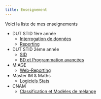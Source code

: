 ```yaml
---
title: Enseignement
---
```


Voici la liste de mes enseignements 

- DUT STID 1ère année
   - [Interrogation de données](interrogation-donnees.html)
   - [Reporting](reporting.html)
- DUT STID 2ème année
   - [SID](sid.html)
   - [BD et Programmation avancées](bd-prog-avancees.html)
- MIAGE
	- [Web-Reporting](webreporting.html)
- Master IM & Maths
	- [Logiciels Stats](logiciels-stats.html)
- CNAM
	- [Classification et Modèles de mélange](slides/cnam-classif-modeles.html)
